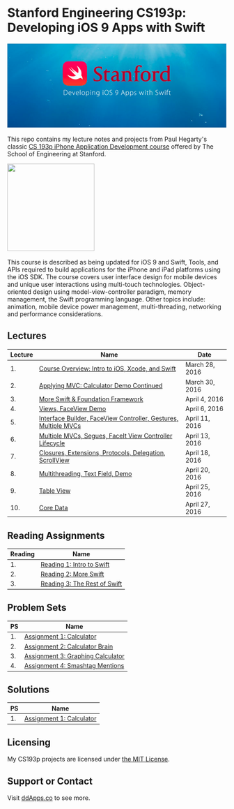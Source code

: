 # Stanford Engineering CS193p: Developing iOS 9 Apps with Swift

![](art/iTunesU.png?raw=true)

This repo contains my lecture notes and projects from Paul Hegarty's classic [CS 193p iPhone Application Development course](http://web.stanford.edu/class/cs193p/cgi-bin/drupal/) offered by The School of Engineering at Stanford.

<img src="https://raw.githubusercontent.com/duliodenis/cs193p-Spring-2016/master/art/cs193p.jpg" width="200px" height="200px" />

This course is described as being updated for iOS 9 and Swift, Tools, and APIs required to build applications for the iPhone and iPad platforms using the iOS SDK. The course covers user interface design for mobile devices and unique user interactions using multi-touch technologies. Object-oriented design using model-view-controller paradigm, memory management, the Swift programming language. Other topics include: animation, mobile device power management, multi-threading, networking and performance considerations.

## Lectures

Lecture  | Name | Date
------------- | ------------- | -------------
1. | [Course Overview: Intro to iOS, Xcode, and Swift](slides/Lecture-1-Slides.pdf) | March 28, 2016
2. | [Applying MVC: Calculator Demo Continued](slides/Lecture-2-Slides.pdf) | March 30, 2016
3. | [More Swift & Foundation Framework](slides/Lecture-3-Slides.pdf) | April 4, 2016
4. | [Views, FaceView Demo](slides/Lecture-4-Slides.pdf) | April 6, 2016
5. | [Interface Builder, FaceView Controller, Gestures, Multiple MVCs](slides/Lecture-5-Slides.pdf) | April 11, 2016
6. | [Multiple MVCs, Segues, FaceIt View Controller Lifecycle](slides/Lecture-6-Slides.pdf) | April 13, 2016
7. | [Closures, Extensions, Protocols, Delegation, ScrollView](slides/Lecture-7-Slides.pdf) | April 18, 2016
8. | [Multithreading, Text Field, Demo](slides/Lecture-8-Slides.pdf) | April 20, 2016
9. | [Table View](slides/Lecture-9-Slides.pdf) | April 25, 2016
10. | [Core Data](slides/Lecture-10-Slides.pdf) | April 27, 2016


## Reading Assignments
Reading  | Name 
------------- | ------------- 
1. | [Reading 1: Intro to Swift](reading/Reading_1_Intro_to_Swift.pdf) 
2. | [Reading 2: More Swift](reading/Reading_2_More_Swift.pdf)
3. | [Reading 3: The Rest of Swift](reading/Reading_3_The_Rest_of_Swift.pdf)

## Problem Sets
PS  | Name 
------------- | ------------- 
1. | [Assignment 1: Calculator](problemsets/Programming_Project_1_Calculator.pdf)
2. | [Assignment 2: Calculator Brain](problemsets/Programming_Project_2_Calculator_Brain.pdf)
3. | [Assignment 3: Graphing Calculator](problemsets/Programming_Project_3_Graphic_Calculator.pdf)
4. | [Assignment 4: Smashtag Mentions](problemsets/Programming_Project_4_Smashtag_Mentions.pdf)

## Solutions
PS  | Name 
------------- | ------------- 
1. | [Assignment 1: Calculator](problemsets/assignment-1/)


## Licensing
My CS193p projects are licensed under [the MIT License](LICENSE).

## Support or Contact
Visit [ddApps.co](http://ddapps.co) to see more.



